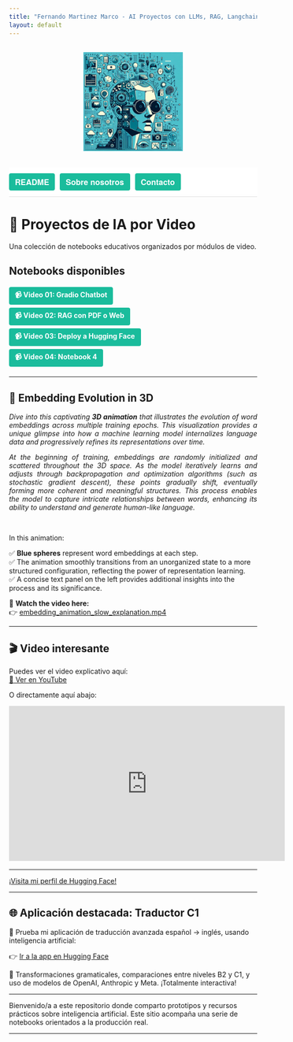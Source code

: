 ```yaml
---
title: "Fernando Martinez Marco - AI Proyectos con LLMs, RAG, Langchain, Gradio, Chroma"
layout: default
---
```


<div style="text-align: center; margin: 30px 0;">
  <img src="assets/img/im1.jpeg" style="max-width: 40%;" />
</div>

<div style="background-color: #ffffff; padding: 12px 0; font-family: 'Helvetica Neue', Helvetica, Arial, sans-serif; font-size: 16px; border-bottom: 1px solid #e0e0e0; display: flex; gap: 10px;">
  <a href="/AI/README.html" style="display: inline-block; background-color: #1abc9c; color: white; padding: 6px 12px; border-radius: 4px; text-decoration: none; font-weight: bold; transition: background-color 0.3s; cursor: pointer;" onmousedown="this.style.backgroundColor='#16a085';" onmouseup="this.style.backgroundColor='#1abc9c';">README</a>
  <a href="/AI/about.html" style="display: inline-block; background-color: #1abc9c; color: white; padding: 6px 12px; border-radius: 4px; text-decoration: none; font-weight: bold; transition: background-color 0.3s; cursor: pointer;" onmousedown="this.style.backgroundColor='#16a085';" onmouseup="this.style.backgroundColor='#1abc9c';">Sobre nosotros</a>
  <a href="mailto:fmmarco29@hotmail.com" style="display: inline-block; background-color: #1abc9c; color: white; padding: 6px 12px; border-radius: 4px; text-decoration: none; font-weight: bold; transition: background-color 0.3s; cursor: pointer;" onmousedown="this.style.backgroundColor='#16a085';" onmouseup="this.style.backgroundColor='#1abc9c';">Contacto</a>
</div>

# 🎥 Proyectos de IA por Video

Una colección de notebooks educativos organizados por módulos de video.

## Notebooks disponibles

<div style="margin: 20px 0; display: flex; flex-direction: column; align-items: flex-start; gap: 6px;">
  <a href="https://nbviewer.org/github/fmmarco29/AI/blob/main/Video_01/video01_Gradio_chatbot.ipynb" style="display: inline-block; background-color: #1abc9c; color: white; padding: 6px 12px; border-radius: 4px; text-decoration: none; font-weight: bold; transition: background-color 0.3s; cursor: pointer;" onmousedown="this.style.backgroundColor='#16a085';" onmouseup="this.style.backgroundColor='#1abc9c';">📹 Video 01: Gradio Chatbot</a>
  <a href="https://nbviewer.org/github/fmmarco29/AI/blob/main/Video_02/RAG_con_PDF_o_Web.ipynb" style="display: inline-block; background-color: #1abc9c; color: white; padding: 6px 12px; border-radius: 4px; text-decoration: none; font-weight: bold; transition: background-color 0.3s; cursor: pointer;" onmousedown="this.style.backgroundColor='#16a085';" onmouseup="this.style.backgroundColor='#1abc9c';">📹 Video 02: RAG con PDF o Web</a>
  <a href="https://nbviewer.org/github/fmmarco29/AI/blob/main/Video_03/Deploy_Hugging.ipynb" style="display: inline-block; background-color: #1abc9c; color: white; padding: 6px 12px; border-radius: 4px; text-decoration: none; font-weight: bold; transition: background-color 0.3s; cursor: pointer;" onmousedown="this.style.backgroundColor='#16a085';" onmouseup="this.style.backgroundColor='#1abc9c';">📹 Video 03: Deploy a Hugging Face</a>
  <a href="https://nbviewer.org/github/fmmarco29/AI/blob/main/Video_04/notebook4.ipynb" style="display: inline-block; background-color: #1abc9c; color: white; padding: 6px 12px; border-radius: 4px; text-decoration: none; font-weight: bold; transition: background-color 0.3s; cursor: pointer;" onmousedown="this.style.backgroundColor='#16a085';" onmouseup="this.style.backgroundColor='#1abc9c';">📹 Video 04: Notebook 4</a>
</div>

---

## 🌌 Embedding Evolution in 3D

<p style="text-align: justify;">
<em>Dive into this captivating <b>3D animation</b> that illustrates the evolution of word embeddings across multiple training epochs. This visualization provides a unique glimpse into how a machine learning model internalizes language data and progressively refines its representations over time.</em>
</p>

<p style="text-align: justify;">
<em>At the beginning of training, embeddings are randomly initialized and scattered throughout the 3D space. As the model iteratively learns and adjusts through backpropagation and optimization algorithms (such as stochastic gradient descent), these points gradually shift, eventually forming more coherent and meaningful structures. This process enables the model to capture intricate relationships between words, enhancing its ability to understand and generate human-like language.</em>
</p>

<br>

In this animation:

✅ **Blue spheres** represent word embeddings at each step.  
✅ The animation smoothly transitions from an unorganized state to a more structured configuration, reflecting the power of representation learning.  
✅ A concise text panel on the left provides additional insights into the process and its significance.

🔗 **Watch the video here:**  
👉 [embedding\_animation\_slow\_explanation.mp4](./embedding_animation_slow_explanation.mp4)

---

## 🎬 Video interesante

Puedes ver el video explicativo aquí:  
[🔗 Ver en YouTube](https://www.youtube.com/watch?v=t-1gu0EI_-o)

O directamente aquí abajo:

<iframe width="560" height="315" src="https://www.youtube.com/embed/t-1gu0EI_-o" frameborder="0" allowfullscreen></iframe>

---

[¡Visita mi perfil de Hugging Face!](https://huggingface.co/fmcsihe2929)

---

## 🌐 Aplicación destacada: Traductor C1

🚀 Prueba mi aplicación de traducción avanzada español → inglés, usando inteligencia artificial:

👉 [Ir a la app en Hugging Face](https://huggingface.co/spaces/fmcsihe2929/FernandoMartinezMarco_C1-Translator-ES-EN)

🎯 Transformaciones gramaticales, comparaciones entre niveles B2 y C1, y uso de modelos de OpenAI, Anthropic y Meta. ¡Totalmente interactiva!

---

Bienvenido/a a este repositorio donde comparto prototipos y recursos prácticos sobre inteligencia artificial. Este sitio acompaña una serie de notebooks orientados a la producción real.

---
